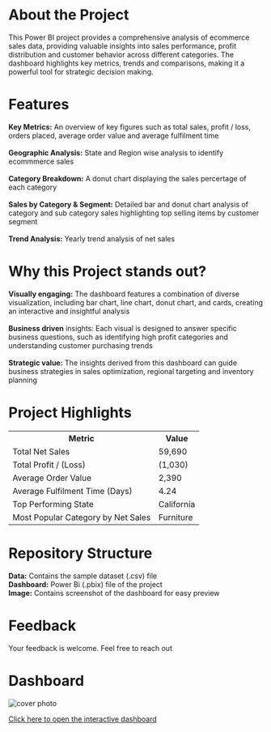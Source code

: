 # About the Project
This Power BI project provides a comprehensive analysis of ecommerce sales data, providing valuable insights into sales performance, profit distribution and customer behavior across different categories. The dashboard highlights key metrics, trends and comparisons, making it a powerful tool for strategic decision making.

# Features
**Key Metrics:** An overview of key figures such as total sales, profit / loss, orders placed, average order value and average fulfilment time </br></br>
**Geographic Analysis:** State and Region wise analysis to identify ecommmerce sales </br></br>
**Category Breakdown:** A donut chart displaying the sales percertage of each category </br></br>
**Sales by Category & Segment:** Detailed bar and donut chart analysis of category and sub category sales highlighting top selling items by customer segment </br></br>
**Trend Analysis:** Yearly trend analysis of net sales

# Why this Project stands out?
**Visually engaging:** The dashboard features a combination of diverse visualization, including bar chart, line chart, donut chart, and cards, creating an interactive and insightful analysis </br></br>
**Business driven** insights: Each visual is designed to answer specific business questions, such as identifying high profit categories and understanding customer purchasing trends </br></br>
**Strategic value:** The insights derived from this dashboard can guide business strategies in sales optimization, regional targeting and inventory planning


# Project Highlights
<table>
  <tr>
    <th>Metric</th>
    <th>Value</th>
  </tr>
  <tr>
    <td>Total Net Sales</td>
    <td>59,690</td>
  </tr>
  <tr>
    <td>Total Profit / (Loss)</td>
    <td>(1,030)</td>
  </tr>
  <tr>
    <td>Average Order Value</td>
    <td>2,390</td>
  </tr>
  <tr>
    <td>Average Fulfilment Time (Days)</td>
    <td>4.24</td>
  </tr>
  <tr>
    <td>Top Performing State</td>
    <td>California</td>
  </tr>
  <tr>
    <td>Most Popular Category by Net Sales</td>
    <td>Furniture</td>
  </tr>
</table>

# Repository Structure
**Data:** Contains the sample dataset (.csv) file</br>
**Dashboard:** Power Bi (.pbix) file of the project</br>
**Image:** Contains screenshot of the dashboard for easy preview

# Feedback
Your feedback is welcome. Feel free to reach out

# Dashboard
![cover photo](https://github.com/user-attachments/assets/ec377f38-d23d-471a-b5c3-99267edded00)

<a href="https://app.powerbi.com/view?r=eyJrIjoiYTcwYWY1MWEtNjlmMi00MTNlLWE4ZmQtMGQwNzQ3MjZmMWQ0IiwidCI6ImRmODY3OWNkLWE4MGUtNDVkOC05OWFjLWM4M2VkN2ZmOTVhMCJ9" target="_blank">Click here to open the interactive dashboard</a>
